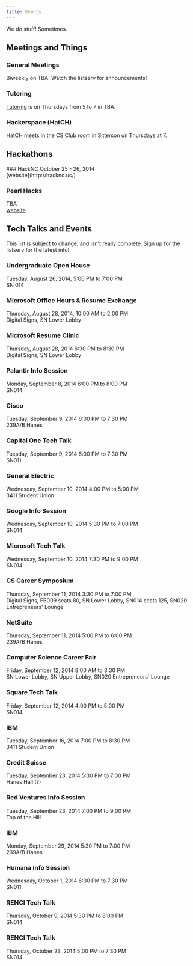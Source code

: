 ```yaml
---
title: Events
---
```


We do stuff! Sometimes.

<section markdown="1" id="events">

Meetings and Things
-----------
<div class="group" markdown="1">

### General Meetings
Biweekly on TBA. Watch the listserv for announcements!

### Tutoring
[Tutoring](/Tutoring) is on Thursdays from 5 to 7 in TBA.

### Hackerspace (HatCH)
[HatCH](/Hackerspace) meets in the CS Club room in Sitterson on Thursdays at 7.
</div>

Hackathons
-------------
<div class="group" markdown="1">
### HackNC
October 25 - 26, 2014 <br>
[website](http://hacknc.us/)

### Pearl Hacks
TBA <br>
[website](http://pearlhacks.com/)

</div>

Tech Talks and Events
----------
This list is subject to change, and isn't really complete. Sign up for the
listserv for the latest info!

<div class="group" markdown="1">

### Undergraduate Open House
Tuesday, August 26, 2014, 5:00 PM to 7:00 PM <br>
SN 014

### Microsoft Office Hours & Resume Exchange
Thursday, August 28, 2014, 10:00 AM to 2:00 PM <br>
Digital Signs, SN Lower Lobby

### Microsoft Resume Clinic
Thursday, August 28, 2014 6:30 PM to 8:30 PM <br>
Digital Signs, SN Lower Lobby

### Palantir Info Session
Monday, September 8, 2014 6:00 PM to 8:00 PM <br>
SN014

### Cisco
Tuesday, September 9, 2014 6:00 PM to 7:30 PM <br>
239A/B Hanes

### Capital One Tech Talk
Tuesday, September 9, 2014 6:00 PM to 7:30 PM <br>
SN011

### General Electric
Wednesday, September 10, 2014 4:00 PM to 5:00 PM <br>
3411 Student Union

### Google Info Session
Wednesday, September 10, 2014 5:30 PM to 7:00 PM <br>
SN014

### Microsoft Tech Talk
Wednesday, September 10, 2014 7:30 PM to 9:00 PM <br>
SN014

### CS Career Symposium
Thursday, September 11, 2014 3:30 PM to 7:00 PM <br>
Digital Signs, FB009 seats 80, SN Lower Lobby, SN014 seats 125, SN020 Entrepreneurs' Lounge

### NetSuite
Thursday, September 11, 2014 5:00 PM to 6:00 PM <br>
239A/B Hanes

### Computer Science Career Fair
Friday, September 12, 2014 8:00 AM to 3:30 PM <br>
SN Lower Lobby, SN Upper Lobby, SN020 Entrepreneurs' Lounge

### Square Tech Talk
Friday, September 12, 2014 4:00 PM to 5:00 PM <br>
SN014

### IBM
Tuesday, September 16, 2014 7:00 PM to 8:30 PM <br>
3411 Student Union

### Credit Suisse
Tuesday, September 23, 2014 5:30 PM to 7:00 PM <br>
Hanes Hall (?)

### Red Ventures Info Session
Tuesday, September 23, 2014 7:00 PM to 9:00 PM <br>
Top of the Hill

### IBM
Monday, September 29, 2014 5:30 PM to 7:00 PM <br>
239A/B Hanes

### Humana Info Session
Wednesday, October 1, 2014 6:00 PM to 7:30 PM <br>
SN011

### RENCI Tech Talk
Thursday, October 9, 2014 5:30 PM to 8:00 PM <br>
SN014

### RENCI Tech Talk
Thursday, October 23, 2014 5:00 PM to 7:30 PM <br>
SN014

</div>
</section>
